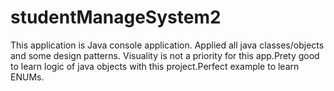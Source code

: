 # studentManageSystem2
This application is Java console application. Applied all java classes/objects and some design patterns.
Visuality is not a priority for this app.Prety good to learn logic of java objects with this project.Perfect example to learn ENUMs.
